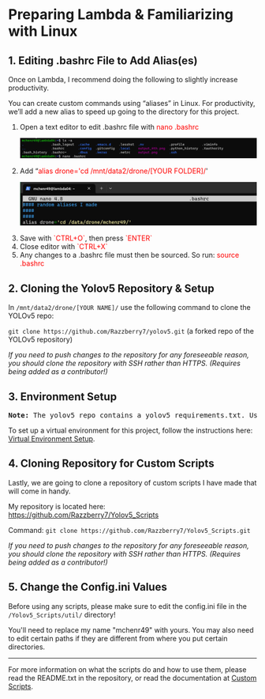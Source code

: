 # Preparing Lambda & Familiarizing with Linux

## 1. Editing .bashrc File to Add Alias(es)

Once on Lambda, I recommend doing the following to slightly increase productivity.

You can create custom commands using “aliases” in Linux. For productivity, we’ll add a new alias to speed up going to the directory for this project.

<ol>
<li>Open a text editor to edit .bashrc file with <font color='red'>nano .bashrc</font>

![Bashrc](../../images/lambda/bashrc.png)

<li>Add “<font color='red'>alias drone='cd /mnt/data2/drone/[YOUR FOLDER]/</font>'

![Alias](../../images/lambda/aliases.png)

<li>Save with <font color='red'>`CTRL+O`</font>, then press <font color='red'>`ENTER`</font>
<li>Close editor with <font color='red'>`CTRL+X`</font>
<li>Any changes to a .bashrc file must then be sourced. So run: <font color='red'>source .bashrc</font>
</ol>

## 2. Cloning the Yolov5 Repository & Setup

In `/mnt/data2/drone/[YOUR NAME]/` use the following command to clone the YOLOv5 repo:

`git clone https://github.com/Razzberry7/yolov5.git` (a forked repo of the YOLOv5 repository)

<i>If you need to push changes to the repository for any foreseeable reason, you should clone the repository with SSH rather than HTTPS. (Requires being added as a contributor!)</i>

## 3. Environment Setup

<pre>
<b>Note:</b> The yolov5 repo contains a yolov5_requirements.txt. Use this file for the virtual environment in the following instructions.
</pre>

To set up a virtual environment for this project, follow the instructions here: [Virtual Environment Setup](/../yolo/venv.md).

## 4. Cloning Repository for Custom Scripts

Lastly, we are going to clone a repository of custom scripts I have made that will come in handy.

My repository is located here: https://github.com/Razzberry7/Yolov5_Scripts

Command: `git clone https://github.com/Razzberry7/Yolov5_Scripts.git`

<i>If you need to push changes to the repository for any foreseeable reason, you should clone the repository with SSH rather than HTTPS. (Requires being added as a contributor!)</i>

## 5. Change the Config.ini Values

Before using any scripts, please make sure to edit the config.ini file in the `/Yolov5_Scripts/util/` directory! 

You'll need to replace my name "mchenr49" with yours. You may also need to edit certain paths if they are different from where you put certain directories.

---

For more information on what the scripts do and how to use them, please read the README.txt in the repository, or read the documentation at [Custom Scripts](/../scripts/scripts.md).
